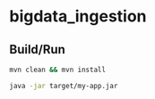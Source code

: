 # bigdata_ingestion

## Build/Run 

``` bash
mvn clean && mvn install
```

``` bash
java -jar target/my-app.jar
```